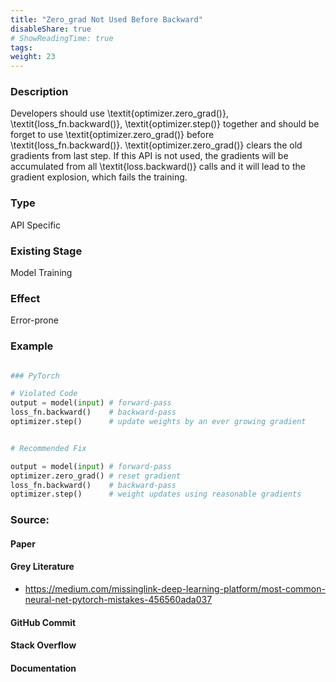 ```yaml
---
title: "Zero_grad Not Used Before Backward"
disableShare: true
# ShowReadingTime: true
tags: 
weight: 23
---
```


### Description

Developers should use \textit{optimizer.zero\_grad()}, \textit{loss\_fn.backward()}, \textit{optimizer.step()} together and should be forget to use \textit{optimizer.zero\_grad()} before \textit{loss\_fn.backward()}. \textit{optimizer.zero\_grad()} clears the old gradients from last step. If this API is not used, the gradients will be accumulated from all \textit{loss.backward()} calls and it will lead to the gradient explosion, which fails the training.

### Type

API Specific

### Existing Stage

Model Training

### Effect

Error-prone

### Example

```python

### PyTorch

# Violated Code
output = model(input) # forward-pass
loss_fn.backward()    # backward-pass
optimizer.step()      # update weights by an ever growing gradient 


# Recommended Fix

output = model(input) # forward-pass
optimizer.zero_grad() # reset gradient 
loss_fn.backward()    # backward-pass
optimizer.step()      # weight updates using reasonable gradients 


```

### Source:

#### Paper 

#### Grey Literature
- https://medium.com/missinglink-deep-learning-platform/most-common-neural-net-pytorch-mistakes-456560ada037

#### GitHub Commit

#### Stack Overflow

#### Documentation

